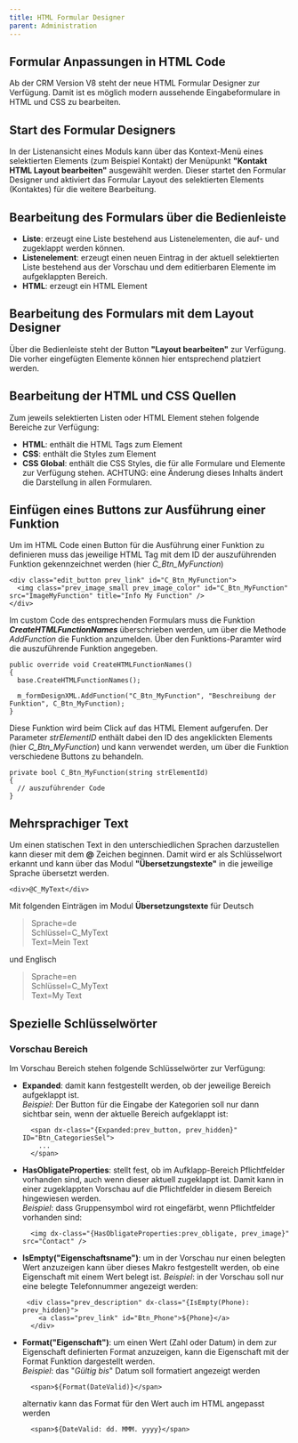 ```yaml
---
title: HTML Formular Designer
parent: Administration
---
```


## Formular Anpassungen in HTML Code

Ab der CRM Version V8 steht der neue HTML Formular Designer zur Verfügung. Damit ist es möglich modern aussehende Eingabeformulare in HTML und CSS zu bearbeiten.

## Start des Formular Designers

In der Listenansicht eines Moduls kann über das Kontext-Menü eines selektierten Elements (zum Beispiel Kontakt) der Menüpunkt **"Kontakt HTML Layout bearbeiten"** ausgewählt werden. Dieser startet den Formular Designer und aktiviert das Formular Layout des selektierten Elements (Kontaktes) für die weitere Bearbeitung.

## Bearbeitung des Formulars über die Bedienleiste

- **Liste**: erzeugt eine Liste bestehend aus Listenelementen, die auf- und zugeklappt werden können.
- **Listenelement**: erzeugt einen neuen Eintrag in der aktuell selektierten Liste bestehend aus der Vorschau und dem editierbaren Elemente im aufgeklappten Bereich.
- **HTML**: erzeugt ein HTML Element

## Bearbeitung des Formulars mit dem Layout Designer

Über die Bedienleiste steht der Button **"Layout bearbeiten"** zur Verfügung. Die vorher eingefügten Elemente können hier entsprechend platziert werden.

## Bearbeitung der HTML und CSS Quellen

Zum jeweils selektierten Listen oder HTML Element stehen folgende Bereiche zur Verfügung:

- **HTML**: enthält die HTML Tags zum Element
- **CSS**: enthält die Styles zum Element
- **CSS Global**: enthält die CSS Styles, die für alle Formulare und Elemente zur Verfügung stehen. ACHTUNG: eine Änderung dieses Inhalts ändert die Darstellung in allen Formularen.

## Einfügen eines Buttons zur Ausführung einer Funktion

Um im HTML Code einen Button für die Ausführung einer Funktion zu definieren muss das jeweilige HTML Tag mit dem ID der auszuführenden Funktion gekennzeichnet werden (hier *C_Btn_MyFunction*)

    <div class="edit_button prev_link" id="C_Btn_MyFunction">
      <img class="prev_image_small prev_image_color" id="C_Btn_MyFunction" src="ImageMyFunction" title="Info My Function" />
    </div>

Im custom Code des entsprechenden Formulars muss die Funktion ***CreateHTMLFunctionNames*** überschrieben werden, um über die Methode *AddFunction* die Funktion anzumelden. Über den Funktions-Paramter wird die auszuführende Funktion angegeben.

    public override void CreateHTMLFunctionNames()
    {
      base.CreateHTMLFunctionNames();

      m_formDesignXML.AddFunction("C_Btn_MyFunction", "Beschreibung der Funktion", C_Btn_MyFunction);
    }

Diese Funktion wird beim Click auf das HTML Element aufgerufen. Der Parameter *strElementID* enthält dabei den ID des angeklickten Elements (hier *C_Btn_MyFunction*) und kann verwendet werden, um über die Funktion verschiedene Buttons zu behandeln.

    private bool C_Btn_MyFunction(string strElementId)
    {
      // auszuführender Code
    }

## Mehrsprachiger Text

Um einen statischen Text in den unterschiedlichen Sprachen darzustellen kann dieser mit dem **@** Zeichen beginnen. Damit wird er als Schlüsselwort erkannt und kann über das Modul **"Übersetzungstexte"** in die jeweilige Sprache übersetzt werden.

    <div>@C_MyText</div>

Mit folgenden Einträgen im Modul **Übersetzungstexte** für Deutsch

> Sprache=de  
> Schlüssel=C_MyText  
> Text=Mein Text

und Englisch

> Sprache=en  
> Schlüssel=C_MyText  
> Text=My Text  

## Spezielle Schlüsselwörter

### Vorschau Bereich

Im Vorschau Bereich stehen folgende Schlüsselwörter zur Verfügung:

- **Expanded**: damit kann festgestellt werden, ob der jeweilige Bereich aufgeklappt ist.  
*Beispiel*: Der Button für die Eingabe der Kategorien soll nur dann sichtbar sein, wenn der aktuelle Bereich aufgeklappt ist:

        <span dx-class="{Expanded:prev_button, prev_hidden}" ID="Btn_CategoriesSel">
          ...
        </span>

- **HasObligateProperties**: stellt fest, ob im Aufklapp-Bereich Pflichtfelder vorhanden sind, auch wenn dieser aktuell zugeklappt ist. Damit kann in einer zugeklappten Vorschau auf die Pflichtfelder in diesem Bereich hingewiesen werden.  
*Beispiel*: dass Gruppensymbol wird rot eingefärbt, wenn Pflichtfelder vorhanden sind:

        <img dx-class="{HasObligateProperties:prev_obligate, prev_image}" src="Contact" />

- **IsEmpty("Eigenschaftsname")**: um in der Vorschau nur einen belegten Wert anzuzeigen kann über dieses Makro festgestellt werden, ob eine Eigenschaft mit einem Wert belegt ist.
*Beispiel*: in der Vorschau soll nur eine belegte Telefonnummer angezeigt werden:

       <div class="prev_description" dx-class="{IsEmpty(Phone): prev_hidden}">
          <a class="prev_link" id="Btn_Phone">${Phone}</a>
        </div>

- **Format("Eigenschaft")**: um einen Wert (Zahl oder Datum) in dem zur Eigenschaft definierten Format anzuzeigen, kann die Eigenschaft mit der Format Funktion dargestellt werden.  
*Beispiel*: das "*Gültig bis*" Datum soll formatiert angezeigt werden

        <span>${Format(DateValid)}</span>

    alternativ kann das Format für den Wert auch im HTML angepasst werden

        <span>${DateValid: dd. MMM. yyyy}</span>
